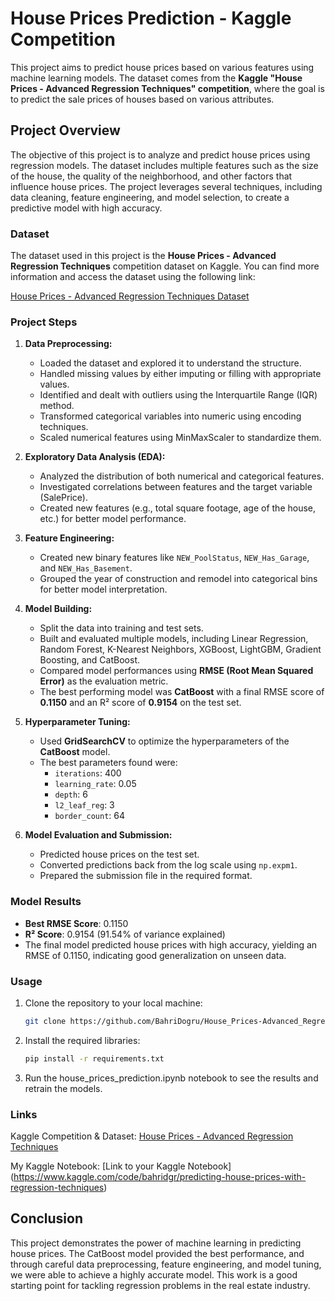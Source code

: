 # House Prices Prediction - Kaggle Competition

This project aims to predict house prices based on various features using machine learning models. The dataset comes from the **Kaggle "House Prices - Advanced Regression Techniques" competition**, where the goal is to predict the sale prices of houses based on various attributes.

## Project Overview

The objective of this project is to analyze and predict house prices using regression models. The dataset includes multiple features such as the size of the house, the quality of the neighborhood, and other factors that influence house prices. The project leverages several techniques, including data cleaning, feature engineering, and model selection, to create a predictive model with high accuracy.

### Dataset

The dataset used in this project is the **House Prices - Advanced Regression Techniques** competition dataset on Kaggle. You can find more information and access the dataset using the following link:

[House Prices - Advanced Regression Techniques Dataset](https://www.kaggle.com/competitions/house-prices-advanced-regression-techniques/overview)

### Project Steps

1. **Data Preprocessing:**
   - Loaded the dataset and explored it to understand the structure.
   - Handled missing values by either imputing or filling with appropriate values.
   - Identified and dealt with outliers using the Interquartile Range (IQR) method.
   - Transformed categorical variables into numeric using encoding techniques.
   - Scaled numerical features using MinMaxScaler to standardize them.

2. **Exploratory Data Analysis (EDA):**
   - Analyzed the distribution of both numerical and categorical features.
   - Investigated correlations between features and the target variable (SalePrice).
   - Created new features (e.g., total square footage, age of the house, etc.) for better model performance.

3. **Feature Engineering:**
   - Created new binary features like `NEW_PoolStatus`, `NEW_Has_Garage`, and `NEW_Has_Basement`.
   - Grouped the year of construction and remodel into categorical bins for better model interpretation.

4. **Model Building:**
   - Split the data into training and test sets.
   - Built and evaluated multiple models, including Linear Regression, Random Forest, K-Nearest Neighbors, XGBoost, LightGBM, Gradient Boosting, and CatBoost.
   - Compared model performances using **RMSE (Root Mean Squared Error)** as the evaluation metric.
   - The best performing model was **CatBoost** with a final RMSE score of **0.1150** and an R² score of **0.9154** on the test set.

5. **Hyperparameter Tuning:**
   - Used **GridSearchCV** to optimize the hyperparameters of the **CatBoost** model.
   - The best parameters found were:
     - `iterations`: 400
     - `learning_rate`: 0.05
     - `depth`: 6
     - `l2_leaf_reg`: 3
     - `border_count`: 64

6. **Model Evaluation and Submission:**
   - Predicted house prices on the test set.
   - Converted predictions back from the log scale using `np.expm1`.
   - Prepared the submission file in the required format.

### Model Results

- **Best RMSE Score**: 0.1150
- **R² Score**: 0.9154 (91.54% of variance explained)
- The final model predicted house prices with high accuracy, yielding an RMSE of 0.1150, indicating good generalization on unseen data.

### Usage

1. Clone the repository to your local machine:
   ```bash
   git clone https://github.com/BahriDogru/House_Prices-Advanced_Regression_Techniques.git
2. Install the required libraries:
   ```bash
   pip install -r requirements.txt
3. Run the house_prices_prediction.ipynb notebook to see the results and retrain the models.
   
### Links
Kaggle Competition & Dataset: [House Prices - Advanced Regression Techniques](https://www.kaggle.com/competitions/house-prices-advanced-regression-techniques/overview)

My Kaggle Notebook: [Link to your Kaggle Notebook] (https://www.kaggle.com/code/bahridgr/predicting-house-prices-with-regression-techniques)

## Conclusion

This project demonstrates the power of machine learning in predicting house prices. The CatBoost model provided the best performance, and through careful data preprocessing, feature engineering, and model tuning, we were able to achieve a highly accurate model. This work is a good starting point for tackling regression problems in the real estate industry.